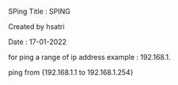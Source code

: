 SPing
Title : SPING

Created by hsatri

Date : 17-01-2022

for ping a range of ip address 
example :
192.168.1.

ping from {192.168.1.1 to 192.168.1.254}
